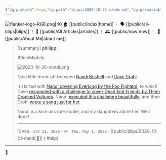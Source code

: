 ```yaml
---
{"dg-publish":true,"dg-path":"blips/2020-10-21-nandi.md","dg-permalink":"2020/10/21/nandi/","permalink":"/2020/10/21/nandi/","title":"philipp @ 2020-10-21","created":"2020-10-21T00:00:00","updated":"2025-05-01T10:51:04"}
---
```



<div class="transclusion internal-embed is-loaded"><div class="markdown-embed">




![flenker-logo-RGB.png|40](/img/user/attachments/flenker-logo-RGB.png)
🏠 [[public/Index\|home]]  ⋮ 🗣️ [[public/all-blips\|blips]] ⋮  📝 [[public/All Articles\|articles]]  ⋮ 🕰️ [[public/now\|now]] ⋮ 🪪 [[public/About Me\|about me]]


</div></div>


> [!summary] **philipp**:
>
> #RoleModels
>
> ![2020-10-20-nandi.png](/img/user/attachments/2020-10-20-nandi.png)
>
> Nice little drum-off between [Nandi Bushell](https://www.youtube.com/channel/UCbMg1QLaHBzmww35QK-mHEQ) and [Dave Grohl](https://twitter.com/officialdavepag?lang=en).
>
> It started with [Nandi covering Everlong by the Foo Fighters](https://www.youtube.com/watch?v=MRvHI8tgx8A), to which Dave [responded with a challenge to cover Dead End Friends by Them Crooked  Vultures](https://twitter.com/foofighters/status/1299740995538485248). Nandi [executed this challenge beautifully](https://www.youtube.com/watch?v=OZBQW2gE0Ew&list=PL0B-SSjYdybBRF4tbXLAl4WDBhOQbydod&index=3), and then Grohl [wrote a song just for her](https://twitter.com/foofighters/status/1305517568946438144).
>
> Nandi is a kick-ass role model, and my daughters adore her. Well done!
> - - -
>
> 🗓️ <code>Wed, Oct 21, 2020</code>  · ✏️ <code> Thu, May 1, 2025</code>  · [[public/blips/2020-10-21-nandi\|🔗]]
{ #blip}


- - -

 👾
